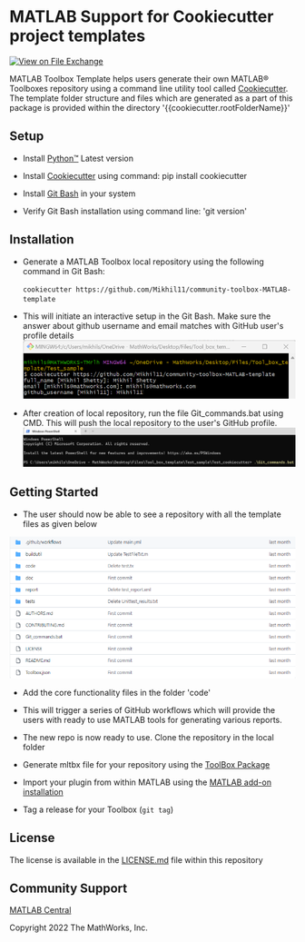 # MATLAB Support for Cookiecutter project templates

[![View <File Exchange Title> on File Exchange](https://www.mathworks.com/matlabcentral/images/matlab-file-exchange.svg)](https://www.mathworks.com/matlabcentral/fileexchange/####-file-exchange-title) 

MATLAB Toolbox Template helps users generate their own MATLAB&reg; Toolboxes repository using a command line utility tool called [Cookiecutter][1]. The template folder structure and files which are generated as a part of this package is provided within the directory '{{cookiecutter.rootFolderName}}'

## Setup 

  

* Install [Python&trade;][8] Latest version 

* Install [Cookiecutter][9] using command: pip install cookiecutter 

* Install [Git Bash][6] in your system 

* Verify Git Bash installation using command line: 'git version'   

## Installation 

* Generate a MATLAB Toolbox local repository using the following command in Git Bash: 

    `cookiecutter https://github.com/Mikhil11/community-toolbox-MATLAB-template` 

* This will initiate an interactive setup in the Git Bash. Make sure the answer about github username and email matches with GitHub user's profile  details
![figure_1.png](img/profile_details.png) 

* After creation of local repository, run the file Git_commands.bat using CMD. This will push the local repository to the user's GitHub profile. 
![figure_2.png](img/bat_file.png) 

## Getting Started 

* The user should now be able to see a repository with all the template files as given below

![figure_3.png](img/file_structure.png) 

* Add the core functionality files in the folder 'code' 

* This will trigger a series of GitHub workflows which will provide the users with ready to use MATLAB tools for generating various reports.

* The new repo is now ready to use. Clone the repository in the local folder 

* Generate mltbx file for your repository using the [ToolBox Package][5] 

* Import your plugin from within MATLAB using the [MATLAB add-on installation][4] 

* Tag a release for your Toolbox (`git tag`) 


 ## License 

<!--- Make sure you have a License.txt within your Repo ---> 

The license is available in the [LICENSE.md][3] file within this repository

 
## Community Support 

[MATLAB Central](https://www.mathworks.com/matlabcentral) 

Copyright 2022 The MathWorks, Inc. 


[1]: https://github.com/cookiecutter/cookiecutter 

[2]: https://github.com/mathworks/MATLAB-Support-for-Cookiecutter-Project-Templates/tree/main/%7B%7B%20cookiecutter.repo_name%20%7D%7D 

[3]: https://github.com/mathworks/MATLAB-Support-for-Cookiecutter-Project-Templates/-/blob/main/LICENSE 

[4]: https://in.mathworks.com/help/matlab/ref/matlab.addons.install.html 

[5]: https://in.mathworks.com/help/matlab/matlab_prog/create-and-share-custom-matlab-toolboxes.html 

[6]: https://git-scm.com/downloads 

[7]: https://cli.github.com/manual/gh_auth_login 

[8]: https://www.python.org/downloads/ 

[9]: https://pypi.org/project/cookiecutter/

[10]: https://cli.github.com/
